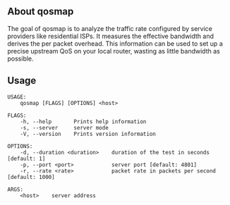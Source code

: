 ## About qosmap

The goal of qosmap is to analyze the traffic rate configured by service
providers like residential ISPs. It measures the effective bandwidth and
derives the per packet overhead.
This information can be used to set up a precise upstream QoS on your local
router, wasting as little bandwidth as possible.


## Usage
```
USAGE:
    qosmap [FLAGS] [OPTIONS] <host>

FLAGS:
    -h, --help       Prints help information
    -s, --server     server mode
    -V, --version    Prints version information

OPTIONS:
    -d, --duration <duration>    duration of the test in seconds [default: 1]
    -p, --port <port>            server port [default: 4801]
    -r, --rate <rate>            packet rate in packets per second [default: 1000]

ARGS:
    <host>    server address
```
